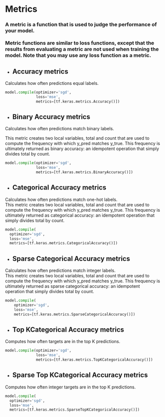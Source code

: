 # **Metrics**
### A metric is a function that is used to judge the performance of your model.<br><br>Metric functions are similar to loss functions, except that the results from evaluating a metric are not used when training the model. Note that you may use any loss function as a metric.

- ## Accuracy metrics
Calculates how often predictions equal labels.
```python
model.compile(optimizer='sgd',
              loss='mse',
              metrics=[tf.keras.metrics.Accuracy()])
```

- ## Binary Accuracy metrics
Calculates how often predictions match binary labels.<br>

This metric creates two local variables, total and count that are used to compute the frequency with which y_pred matches y_true. This frequency is ultimately returned as binary accuracy: an idempotent operation that simply divides total by count.
```python
model.compile(optimizer='sgd',
              loss='mse',
              metrics=[tf.keras.metrics.BinaryAccuracy()])
```

- ## Categorical Accuracy metrics
Calculates how often predictions match one-hot labels.<br>
This metric creates two local variables, total and count that are used to compute the frequency with which y_pred matches y_true. This frequency is ultimately returned as categorical accuracy: an idempotent operation that simply divides total by count.
```python
model.compile(
  optimizer='sgd',
  loss='mse',
  metrics=[tf.keras.metrics.CategoricalAccuracy()])
```

- ## Sparse Categorical Accuracy metrics
Calculates how often predictions match integer labels.<br>
This metric creates two local variables, total and count that are used to compute the frequency with which y_pred matches y_true. This frequency is ultimately returned as sparse categorical accuracy: an idempotent operation that simply divides total by count.
```python
model.compile(
    optimizer='sgd',
    loss='mse',
    metrics=[tf.keras.metrics.SparseCategoricalAccuracy()])
```

- ## Top KCategorical Accuracy metrics
Computes how often targets are in the top K predictions.
```python
model.compile(optimizer='sgd',
              loss='mse',
              metrics=[tf.keras.metrics.TopKCategoricalAccuracy()])
```

- ## Sparse Top KCategorical Accuracy metrics
Computes how often integer targets are in the top K predictions.
```python
model.compile(
  optimizer='sgd',
  loss='mse',
  metrics=[tf.keras.metrics.SparseTopKCategoricalAccuracy()])
```

